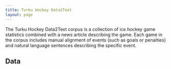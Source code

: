 ```yaml
---
title: Turku Hockey Data2Text
layout: page
---
```


The Turku Hockey Data2Text corpus is a collection of ice hockey game statistics combined with a news article describing the game. Each game in the corpus includes manual alignment of events (such as goals or penalties) and natural language sentences describing the specific event.

## Data
